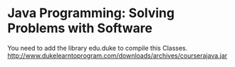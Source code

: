 # Java Programming: Solving Problems with Software
You need to add the library edu.duke to compile this Classes.
http://www.dukelearntoprogram.com/downloads/archives/courserajava.jar
